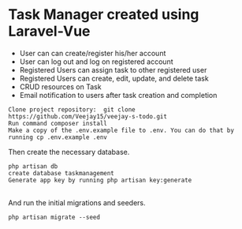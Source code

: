 <h1>Task Manager created using Laravel-Vue </h1>
<ul>
    <li>User can can create/register his/her account</li>
    <li>User can log out and log on registered account</li>
    <li>Registered Users can assign task to other registered user</li>
    <li>Registered Users can create,  edit, update, and delete task </li>
    <li>CRUD resources on Task</li>
<li>Email notification to users after task creation and completion</li>
 </ul>
 
<div class="snippet-clipboard-content position-relative overflow-auto" data-snippet-clipboard-copy-content="git clone https://github.com/Veejay15/veejay-s-todo.git
Run command composer install
Run cp .env.example .env
">
<pre><code>Clone project repository:  git clone https://github.com/Veejay15/veejay-s-todo.git
Run command composer install
Make a copy of the .env.example file to .env. You can do that by running cp .env.example .env
</code></pre>
</div>
<p>Then create the necessary database.</p>
<div class="snippet-clipboard-content position-relative overflow-auto" data-snippet-clipboard-copy-content="php artisan db
create database blog
">
<pre>
<code>php artisan db
create database taskmanagement
Generate app key by running php artisan key:generate
</code>
</pre>
</div>
<p>And run the initial migrations and seeders.</p>
<div class="snippet-clipboard-content position-relative overflow-auto" data-snippet-clipboard-copy-content="php artisan migrate --seed
">
<pre><code>php artisan migrate --seed
</code></pre>
</div>
